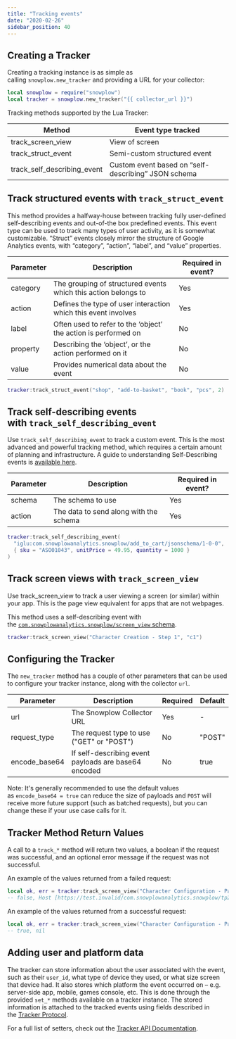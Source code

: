 ```yaml
---
title: "Tracking events"
date: "2020-02-26"
sidebar_position: 40
---
```


## Creating a Tracker

Creating a tracking instance is as simple as calling `snowplow.new_tracker` and providing a URL for your collector:

```lua
local snowplow = require("snowplow")
local tracker = snowplow.new_tracker("{{ collector_url }}")
```

Tracking methods supported by the Lua Tracker:

| Method | Event type tracked |
| --- | --- |
| track_screen_view | View of screen |
| track_struct_event | Semi-custom structured event |
| track_self_describing_event | Custom event based on “self-describing” JSON schema |

## Track structured events with `track_struct_event`

This method provides a halfway-house between tracking fully user-defined self-describing events and out-of-the box predefined events. This event type can be used to track many types of user activity, as it is somewhat customizable. “Struct” events closely mirror the structure of Google Analytics events, with “category”, “action”, “label”, and “value” properties.

| Parameter | Description | Required in event? |
| --- | --- | --- |
| category | The grouping of structured events which this action belongs to | Yes |
| action | Defines the type of user interaction which this event involves | Yes |
| label | Often used to refer to the ‘object’ the action is performed on | No |
| property | Describing the ‘object’, or the action performed on it | No |
| value | Provides numerical data about the event | No |

```lua
tracker:track_struct_event("shop", "add-to-basket", "book", "pcs", 2)
```

## Track self-describing events with `track_self_describing_event`

Use `track_self_describing_event` to track a custom event. This is the most advanced and powerful tracking method, which requires a certain amount of planning and infrastructure. A guide to understanding Self-Describing events is [available here](/docs/fundamentals/events/index.md#self-describing-events).

| Parameter | Description | Required in event? |
| --- | --- | --- |
| schema | The schema to use | Yes |
| action | The data to send along with the schema | Yes |

```lua
tracker:track_self_describing_event(
  "iglu:com.snowplowanalytics.snowplow/add_to_cart/jsonschema/1-0-0",
  { sku = "ASO01043", unitPrice = 49.95, quantity = 1000 }
)
```

## Track screen views with `track_screen_view`

Use track_screen_view to track a user viewing a screen (or similar) within your app. This is the page view equivalent for apps that are not webpages.

This method uses a self-describing event with the [`com.snowplowanalytics.snowplow/screen_view` schema](https://github.com/snowplow/iglu-central/blob/master/schemas/com.snowplowanalytics.snowplow/screen_view/jsonschema/1-0-0).

```lua
tracker:track_screen_view("Character Creation - Step 1", "c1")
```

## Configuring the Tracker

The `new_tracker` method has a couple of other parameters that can be used to configure your tracker instance, along with the collector `url`.

| Parameter | Description | Required | Default |
| --- | --- | --- | --- |
| url | The Snowplow Collector URL | Yes | \- |
| request_type | The request type to use ("GET" or "POST") | No | "POST" |
| encode_base64 | If self-describing event payloads are base64 encoded | No | true |

Note: It's generally recommended to use the default values as `encode_base64 = true` can reduce the size of payloads and `POST` will receive more future support (such as batched requests), but you can change these if your use case calls for it.

## Tracker Method Return Values

A call to a `track_*` method will return two values, a boolean if the request was successful, and an optional error message if the request was not successful.

An example of the values returned from a failed request:

```lua
local ok, err = tracker:track_screen_view("Character Configuration - Part 1", "c1")
-- false, Host [https://test.invalid/com.snowplowanalytics.snowplow/tp2] not found (possible connectivity error)
```

An example of the values returned from a successful request:

```lua
local ok, err = tracker:track_screen_view("Character Configuration - Part 1", "c1")
-- true, nil
```

## Adding user and platform data

The tracker can store information about the user associated with the event, such as their `user_id`, what type of device they used, or what size screen that device had. It also stores which platform the event occurred on – e.g. server-side app, mobile, games console, etc. This is done through the provided `set_*` methods available on a tracker instance. The stored information is attached to the tracked events using fields described in the [Tracker Protocol](/docs/sources/trackers/snowplow-tracker-protocol/index.md).

For a full list of setters, check out the [Tracker API Documentation](https://snowplow.github.io/snowplow-lua-tracker/modules/Tracker.html).
